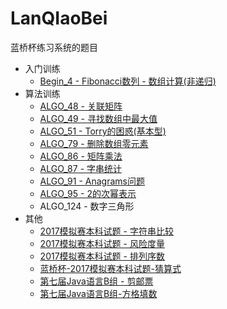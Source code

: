 # LanQIaoBei
蓝桥杯练习系统的题目
 - 入门训练
    - [Begin_4 - Fibonacci数列 - 数组计算(非递归)](http://blog.csdn.net/noedge/article/details/54706181)
 - 算法训练
    - [ALGO_48 - 关联矩阵](http://blog.csdn.net/noedge/article/details/54706363)
    - [ALGO_49 - 寻找数组中最大值](http://blog.csdn.net/noedge/article/details/54706496)
    - [ALGO_51 - Torry的困惑(基本型)](http://blog.csdn.net/noedge/article/details/54706764)
    - [ALGO_79 - 删除数组零元素](http://blog.csdn.net/noedge/article/details/54794483)
    - [ALGO_86 - 矩阵乘法](http://blog.csdn.net/noedge/article/details/54861602)
    - [ALGO_87 - 字串统计](http://blog.csdn.net/noedge/article/details/54884908)
    - [ALGO_91 - Anagrams问题](http://blog.csdn.net/noedge/article/details/54916720)
    - [ALGO_95 - 2的次幂表示](http://blog.csdn.net/noedge/article/details/55000367)
    - ALGO_124 - 数字三角形
 - 其他
    - [2017模拟赛本科试题 - 字符串比较](http://blog.csdn.net/noedge/article/details/69336497)
    - [2017模拟赛本科试题 - 风险度量](http://blog.csdn.net/noedge/article/details/69568766)
    - [2017模拟赛本科试题 - 排列序数](http://blog.csdn.net/noedge/article/details/69323237)
    - [蓝桥杯-2017模拟赛本科试题-猜算式](http://blog.csdn.net/noedge/article/details/69226591)
    - [第七届Java语言B组 - 剪邮票](http://blog.csdn.net/noedge/article/details/61926058)
    - [第七届Java语言B组-方格填数](http://blog.csdn.net/noedge/article/details/61621676)